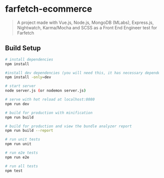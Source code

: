 # farfetch-ecommerce

> A project made with Vue.js, Node.js, MongoDB (MLabs), Express.js, Nightwatch, Karma/Mocha and SCSS as a Front End Engineer test for Farfetch

## Build Setup

``` bash
# install dependencies
npm install

#install dev dependencies (you will need this, it has necessary dependencies such as sass-loader, node-sass, testing tools, express, mongoose etc)
npm install -only=dev

# start server
node server.js (or nodemon server.js)

# serve with hot reload at localhost:8080
npm run dev

# build for production with minification
npm run build

# build for production and view the bundle analyzer report
npm run build --report

# run unit tests
npm run unit

# run e2e tests
npm run e2e

# run all tests
npm test
```
